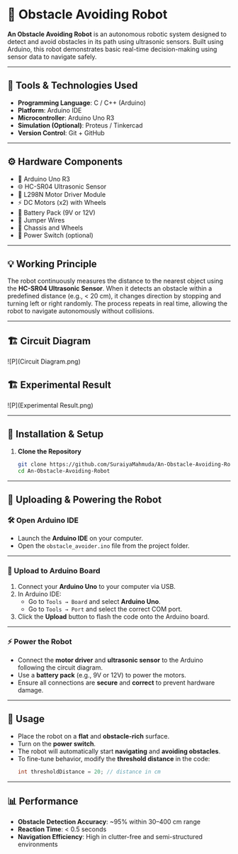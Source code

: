 # 🤖 Obstacle Avoiding Robot

**An Obstacle Avoiding Robot** is an autonomous robotic system designed to detect and avoid obstacles in its path using ultrasonic sensors. Built using Arduino, this robot demonstrates basic real-time decision-making using sensor data to navigate safely.

---

## 🧰 Tools & Technologies Used

- **Programming Language**: C / C++ (Arduino)
- **Platform**: Arduino IDE
- **Microcontroller**: Arduino Uno R3
- **Simulation (Optional)**: Proteus / Tinkercad
- **Version Control**: Git + GitHub

---

## ⚙️ Hardware Components

- 🔌 Arduino Uno R3
- 🌐 HC-SR04 Ultrasonic Sensor
- 🛞 L298N Motor Driver Module
- ⚡ DC Motors (x2) with Wheels
- 🔋 Battery Pack (9V or 12V)
- 🔁 Jumper Wires
- 🧠 Chassis and Wheels
- 🔘 Power Switch (optional)

---

## 💡 Working Principle

The robot continuously measures the distance to the nearest object using the **HC-SR04 Ultrasonic Sensor**. When it detects an obstacle within a predefined distance (e.g., < 20 cm), it changes direction by stopping and turning left or right randomly. The process repeats in real time, allowing the robot to navigate autonomously without collisions.

---

## 🏗 Circuit Diagram

![P](Circuit Diagram.png)

## 🏗 Experimental Result

![P](Experimental Result.png)

---

## 🚀 Installation & Setup

1. **Clone the Repository**
   ```bash
   git clone https://github.com/SuraiyaMahmuda/An-Obstacle-Avoiding-Robot.git
   cd An-Obstacle-Avoiding-Robot

---

## 🚀 Uploading & Powering the Robot

### 🛠 Open Arduino IDE
- Launch the **Arduino IDE** on your computer.
- Open the `obstacle_avoider.ino` file from the project folder.

---

### 🔁 Upload to Arduino Board
1. Connect your **Arduino Uno** to your computer via USB.
2. In Arduino IDE:
   - Go to `Tools → Board` and select **Arduino Uno**.
   - Go to `Tools → Port` and select the correct COM port.
3. Click the **Upload** button to flash the code onto the Arduino board.

---

### ⚡ Power the Robot
- Connect the **motor driver** and **ultrasonic sensor** to the Arduino following the circuit diagram.
- Use a **battery pack** (e.g., 9V or 12V) to power the motors.
- Ensure all connections are **secure** and **correct** to prevent hardware damage.

---

## 🔧 Usage

- Place the robot on a **flat** and **obstacle-rich** surface.
- Turn on the **power switch**.
- The robot will automatically start **navigating** and **avoiding obstacles**.
- To fine-tune behavior, modify the **threshold distance** in the code:
  ```cpp
  int thresholdDistance = 20; // distance in cm

---

## 📊 Performance

- **Obstacle Detection Accuracy**: ~95% within 30–400 cm range  
- **Reaction Time**: < 0.5 seconds  
- **Navigation Efficiency**: High in clutter-free and semi-structured environments  


